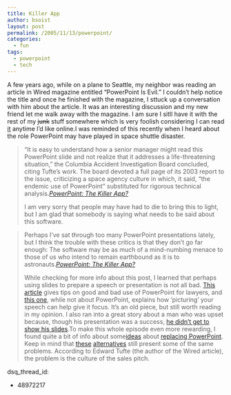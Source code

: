 ```yaml
---
title: Killer App
author: bsoist
layout: post
permalink: /2005/11/13/powerpoint/
categories:
  - fun
tags:
  - powerpoint
  - tech
---
```

A few years ago, while on a plane to Seattle, my neighbor was reading an article in Wired magazine entitled &#8220;PowerPoint Is Evil.&#8221; I couldn&#8217;t help notice the title and once he finished with the magazine, I sttuck up a conversation with him about the article. It was an interesting discussion and my new friend let me walk away with the magazine. I am sure I sitll have it with the rest of my <del>junk</del> stuff somewhere which is very foolish considering I can read [it][1] anytime I&#8217;d like online.I was reminded of this recently when I heard about the role PowerPoint may have played in space shuttle disaster.  


> &#8220;It is easy to understand how a senior manager might read this PowerPoint slide and not realize that it addresses a life-threatening situation,&#8221; the Columbia Accident Investigation Board concluded, citing Tufte&#8217;s work. The board devoted a full page of its 2003 report to the issue, criticizing a space agency culture in which, it said, &#8220;the endemic use of PowerPoint&#8221; substituted for rigorous technical analysis.<cite><a href="http://www.washingtonpost.com/wp-dyn/content/article/2005/08/29/AR2005082901444.html">PowerPoint: The Killer App?</a></cite></p>
I am very sorry that people may have had to die to bring this to light, but I am glad that somebody is saying what needs to be said about this software.  


> Perhaps I&#8217;ve sat through too many PowerPoint presentations lately, but I think the trouble with these critics is that they don&#8217;t go far enough: The software may be as much of a mind-numbing menace to those of us who intend to remain earthbound as it is to astronauts.<cite><a href="http://www.washingtonpost.com/wp-dyn/content/article/2005/08/29/AR2005082901444.html">PowerPoint: The Killer App?</a></cite></p>
While checking for more info about this post, I learned that perhaps using slides to prepare a speech or presentation is not all bad. [This article][2] gives tips on good and bad use of PowerPoint for lawyers, and [this one][3], while not about PowerPoint, explains how &#8216;picturing&#8217; your speech can help give it focus. It&#8217;s an old piece, but still worth reading in my opinion. I also ran into a great story about a man who was upset because, though his presentation was a success, [he didn&#8217;t get to show his slides][4].To make this whole episode even more rewarding, I found quite a bit of info about some[ideas][5] about [replacing PowerPoint][6]. Keep in mind that [these][7] [alternatives][8] still present some of the same problems. According to Edward Tufte (the author of the Wired article), the problem is the culture of the sales pitch.

 [1]: http://www.wired.com/wired/archive/11.09/ppt2.html
 [2]: http://www.abanet.org/lpm/lpt/articles/slc08051.html
 [3]: http://www.llrx.com/columns/guide10.htm
 [4]: http://www.beyondbullets.com/2005/06/the_slidefree_p.html%3Cbr%3E%3C/a%3E
 [5]: http://www.lawlibtech.com/archives/cat_presentation_software.html
 [6]: http://www.webreference.com/outlook/column8/
 [7]: http://www.librarian.net/stax/1286
 [8]: http://www.meyerweb.com/eric/tools/s5/
dsq_thread_id:
  - 48972217